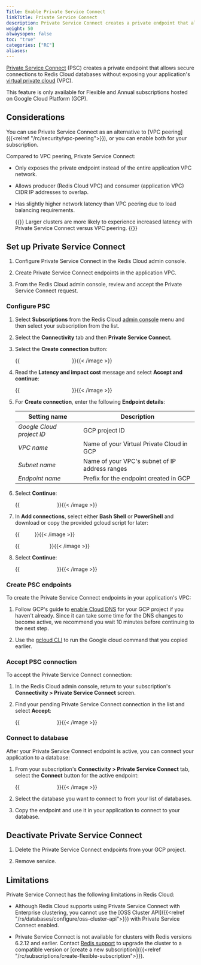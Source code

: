 ```yaml
---
Title: Enable Private Service Connect
linkTitle: Private Service Connect
description: Private Service Connect creates a private endpoint that allows secure connections to Redis Cloud databases without exposing your application VPC.
weight: 50
alwaysopen: false
toc: "true"
categories: ["RC"]
aliases:
---
```


[Private Service Connect](https://cloud.google.com/vpc/docs/private-service-connect) (PSC) creates a private endpoint that allows secure connections to Redis Cloud databases without exposing your application's [virtual private cloud](https://en.wikipedia.org/wiki/Virtual_private_cloud) (VPC). 

This feature is only available for Flexible and Annual subscriptions hosted on Google Cloud Platform (GCP).

## Considerations

You can use Private Service Connect as an alternative to [VPC peering]({{<relref "/rc/security/vpc-peering">}}), or you can enable both for your subscription.

Compared to VPC peering, Private Service Connect:

- Only exposes the private endpoint instead of the entire application VPC network.

- Allows producer (Redis Cloud VPC) and consumer (application VPC) CIDR IP addresses to overlap.
 
- Has slightly higher network latency than VPC peering due to load balancing requirements.

    {{<note>}}
Larger clusters are more likely to experience increased latency with Private Service Connect versus VPC peering.
    {{</note>}}

## Set up Private Service Connect

1. Configure Private Service Connect in the Redis Cloud admin console.

1. Create Private Service Connect endpoints in the application VPC.

1. From the Redis Cloud admin console, review and accept the Private Service Connect request.

### Configure PSC

1. Select **Subscriptions** from the Redis Cloud [admin console](https://app.redislabs.com/) menu and then select your subscription from the list.

1. Select the **Connectivity** tab and then **Private Service Connect**.

1. Select the **Create connection** button:

    {{<image filename="images/rc/button-subscription-connectivity-psc-create-connection.png" width="140px" alt="" >}}{{< /image >}}

1. Read the **Latency and impact cost** message and select **Accept and continue**:

    {{<image filename="images/rc/button-subscription-connectivity-psc-accept-continue.png" width="140px" alt="" >}}{{< /image >}}

1. For **Create connection**, enter the following **Endpoint details**:

    | Setting&nbsp;name | Description |
    |-------------------|-------------|
    | _Google Cloud project ID_ | GCP project ID |
    | _VPC name_ | Name of your Virtual Private Cloud in GCP |
    | _Subnet name_ | Name of your VPC's subnet of IP address ranges |
    | _Endpoint name_ | Prefix for the endpoint created in GCP |

1. Select **Continue**:
    
    {{<image filename="images/rc/button-subscription-connectivity-psc-continue.png" width="100px" alt="" >}}{{< /image >}}

1. In **Add connections**, select either **Bash Shell** or **PowerShell** and download or copy the provided gcloud script for later:

    {{<image filename="images/rc/button-subscription-connectivity-psc-download.png" width="40px" alt="" >}}{{< /image >}}

    {{<image filename="images/rc/button-subscription-connectivity-psc-copy.png" width="80px" alt="" >}}{{< /image >}}

1. Select **Continue**:

    {{<image filename="images/rc/button-subscription-connectivity-psc-continue.png" width="100px" alt="" >}}{{< /image >}}

### Create PSC endpoints

To create the Private Service Connect endpoints in your application's VPC:

1. Follow GCP's guide to [enable Cloud DNS](https://cloud.google.com/dns/docs/set-up-dns-records-domain-name) for your GCP project if you haven't already. Since it can take some time for the DNS changes to become active, we recommend you wait 10 minutes before continuing to the next step.

1. Use the [gcloud CLI](https://cloud.google.com/sdk/gcloud) to run the Google cloud command that you copied earlier.

### Accept PSC connection

To accept the Private Service Connect connection:

1. In the Redis Cloud admin console, return to your subscription's **Connectivity > Private Service Connect** screen.

1. Find your pending Private Service Connect connection in the list and select **Accept**:

    {{<image filename="images/rc/button-subscription-connectivity-psc-accept.png" width="100px" alt="" >}}{{< /image >}}

### Connect to database

After your Private Service Connect endpoint is active, you can connect your application to a database:

1. From your subscription's **Connectivity > Private Service Connect** tab, select the **Connect** button for the active endpoint:

    {{<image filename="images/rc/button-subscription-connectivity-psc-connect.png" width="100px" alt="" >}}{{< /image >}}

1. Select the database you want to connect to from your list of databases.

1. Copy the endpoint and use it in your application to connect to your database.


## Deactivate Private Service Connect

1. Delete the Private Service Connect endpoints from your GCP project.

1. Remove service.

## Limitations

Private Service Connect has the following limitations in Redis Cloud:

- Although Redis Cloud supports using Private Service Connect with Enterprise clustering, you cannot use the [OSS Cluster API]({{<relref "/rs/databases/configure/oss-cluster-api">}}) with Private Service Connect enabled.

- Private Service Connect is not available for clusters with Redis versions 6.2.12 and earlier. Contact [Redis support](https://redis.com/company/support) to upgrade the cluster to a compatible version or [create a new subscription]({{<relref "/rc/subscriptions/create-flexible-subscription">}}).
